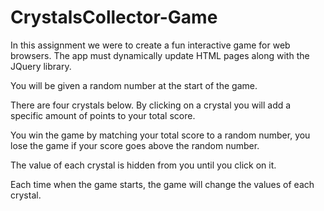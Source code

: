 # CrystalsCollector-Game
In this assignment we were to create a fun interactive game for web browsers. The app must dynamically update HTML pages along with the JQuery library.

You will be given a random number at the start of the game. 

There are four crystals below. By clicking on a crystal you will add a specific amount of points to your total score. 

You win the game by matching your total score to a random number, you lose the game if your score goes above the random number.

The value of each crystal is hidden from you until you click on it.

Each time when the game starts, the game will change the values of each crystal.
